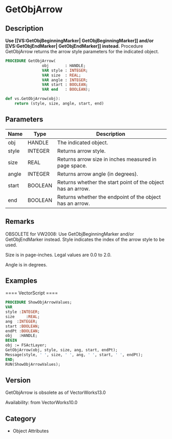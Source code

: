 # GetObjArrow

## Description
<b>Use [[VS:GetObjBeginningMarker| GetObjBeginningMarker]] and/or [[VS:GetObjEndMarker| GetObjEndMarker]] instead.</b>
Procedure GetObjArrow returns the arrow style parameters for the indicated object.

```pascal
PROCEDURE GetObjArrow(
				obj       : HANDLE;
				VAR style : INTEGER;
				VAR size  : REAL;
				VAR angle : INTEGER;
				VAR start : BOOLEAN;
				VAR end   : BOOLEAN);
```

```python
def vs.GetObjArrow(obj):
    return (style, size, angle, start, end)
```

## Parameters
|Name|Type|Description|
|---|---|---|
|obj|HANDLE|The indicated object.|
|style|INTEGER|Returns arrow style.|
|size|REAL|Returns arrow size in inches measured in page space.|
|angle|INTEGER|Returns arrow angle (in degrees).|
|start|BOOLEAN|Returns whether the start point of the object has an arrow.|
|end|BOOLEAN|Returns whether the endpoint of the object has an arrow.|

## Remarks
OBSOLETE for VW2008: Use GetObjBeginningMarker and/or GetObjEndMarker instead.
Style indicates the index of the arrow style to be used.

Size is in page-inches. Legal values are 0.0 to 2.0.

Angle is in degrees.

## Examples
==== VectorScript ====
```pascal
PROCEDURE ShowObjArrowValues;
VAR
style :INTEGER;
size	 :REAL;
ang	 :INTEGER;
start :BOOLEAN;
endPt :BOOLEAN;
obj   :HANDLE;
BEGIN
obj := FSActLayer;
GetObjArrow(obj, style, size, ang, start, endPt);
Message(style, ' ', size, ' ', ang, ' ', start, ' ', endPt);
END;
RUN(ShowObjArrowValues);
```

## Version
GetObjArrow is obsolete as of VectorWorks13.0<P>


Availability: from VectorWorks10.0

## Category
* Object Attributes

